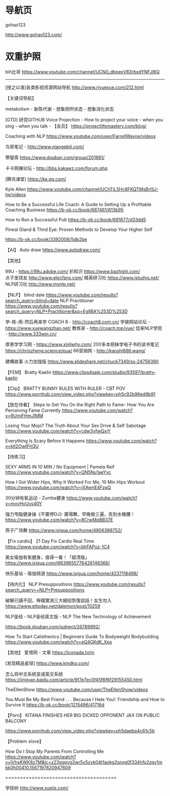 
# 导航页
gohao123

http://www.gohao123.com/


# 双重护照

bih比哥
https://www.youtube.com/channel/UCN0_dbpexV83rbxdYNFJl6Q 


----------------------------------------------------------
[授之以渔]各类影视资源网站导航
http://www.riyuexue.com/212.html 

【关键词导航】

metabolism - 新陈代谢 - 想象厕所状态 - 想象消化状态 

[GTD]
研究GITHUB
Voice Projection - How to project your voice  - when you  sing - when you talk - 
【会员】
https://projectlifemastery.com/blog/

Coaching with NLP
https://www.youtube.com/user/FarrellWayne/videos

鸟哥笔记 - http://www.niaogebiji.com/

寒璧斋  https://www.douban.com/group/201681/ 

卡卡网赚论坛 - http://bbs.kakawz.com/forum.php 

[腾讯课堂]  https://ke.qq.com/ 

Kyle Allen
https://www.youtube.com/channel/UChTjL5Hc8FKQTMsBrlSJ-tw/videos

How to Be a Successful Life Coach: A Guide to Setting Up a Profitable Coaching Business
https://b-ok.cc/book/687461/613b95 

How to Run a Successful Pub
https://b-ok.cc/book/691677/d33dd5 

Pineal Gland & Third Eye: Proven Methods to Develop Your Higher Self

https://b-ok.cc/book/3392006/5db2be

【AI】
Auto draw 
https://www.autodraw.com/
 
【其他】

99U - https://99u.adobe.com/
扒知识 https://www.bazhishi.com/  
点子发烧友 http://www.elecfans.com/
精英研习社 https://www.istudys.net/ 
NLP研习社 http://www.mynlp.net/

【NLP】
blind date
https://www.youtube.com/results?search_query=blind+date
NLP Practitioner
https://www.youtube.com/results?search_query=NLP+Practitioner&sp=EgIIBA%253D%253D 

学-练-用-然后再来学
COACH 8 - http://coach8.com.cn/ 
学做网站论坛 - https://www.xuewangzhan.net/ 
教练家 - http://coach.top/vue/ 
佳来NLP学院 - http://www.333win.cn/ 

厚黑学学习网 - https://www.xinliwhy.com/ 
200多本把妹学电子书的读书笔记  https://chriszheng.science/pua/ 
66营销网  - http://kaoshi666.wang/ 

建構故事 火力加強版
https://www.slideshare.net/chuck7349/ss-24756390 

【FEM】
Bratty Kaelin https://www.clips4sale.com/studio/93597/bratty-kaelin 




【Clip】
BRATTY BUNNY RULES WITH RULER - CBT POV
https://www.pornhub.com/view_video.php?viewkey=ph5c92b96ed9b91 


【放在待看】
Steps to Get You On the Right Path to Fame- How You Are Perceiving Fame Currently
https://www.youtube.com/watch?v=9UmiFHmJIMM 

Losing Your Mojo? The Truth About Your Sex Drive & Self Sabotage
https://www.youtube.com/watch?v=cdw3yfwQxjY 

Everything Is Scary Before It Happens
https://www.youtube.com/watch?v=klt2OwtFH3U 

【待练习】

SEXY ARMS IN 10 MIN / No Equipment | Pamela Reif
https://www.youtube.com/watch?v=QN5Nu1aeYyc

How I Got Wider Hips, Why It Worked For Me, 10 Min Hips Workout
https://www.youtube.com/watch?v=jXAwnE4FzqQ

30分钟有氧运动 - Zumba健身
https://www.youtube.com/watch?v=moyHyUvs40Y

強力甩脂健身操《不要停DJ》廣場舞，早晚做三遍，告別水桶腰！
https://www.youtube.com/watch?v=8CrwMqBB37E

燕子广场舞
https://www.ixigua.com/home/4806388752/





【Fix cardio】
21 Day Fix Cardio Real Time 
https://www.youtube.com/watch?v=bhFAPoz-1C4

美女瑜伽有氧健身，值得一看！「超清版」
https://www.ixigua.com/i6639655776426148366/ 

快乐基站 - 瑜伽频道
https://www.ixigua.com/home/4237118498/


【待内化】
 NLP Presuppositions
 https://www.youtube.com/results?search_query=+NLP+Presuppositions
 
破解已讀不回，檸檬實測三大絕招恢復談話！女生勿入
https://www.ettoday.net/dalemon/post/10259  

NLP圣经 -  NLP圣经英文版 - NLP The New Technology of Achievement

https://book.douban.com/subject/26789992/ 


How To Start Calisthenics | Beginners Guide To Bodyweight Bodybuilding
https://www.youtube.com/watch?v=eQ4GKdK_Xps

【其他】
爱恨网 - 文章 
https://iconada.tv/m

[发现精品星球]  https://www.kindkp.com/

怎么将中文系统变成英文系统
https://jingyan.baidu.com/article/9f7e7ec0f45f6f6f29155450.html


TheEllenShow
https://www.youtube.com/user/TheEllenShow/videos 

You Must Be My Best Friend . . . Because I Hate You!: Friendship and How to Survive It
https://b-ok.cc/book/1215496/41716d

【Porn】
KITANA FINISHES HER BIG DICKED OPPONENT JAX ON PUBLIC BALCONY

https://www.pornhub.com/view_video.php?viewkey=ph5daeba4c61c5b


【Problem slove】

How Do I Stop My Parents From Controlling Me
https://www.youtube.com/watch?v=IVhsKWK8z7M&lc=z23ggpvg2wr5v5zyk04t1aokg2snxg0f334hfs2zqy1mbk0h00410.1567197820947609 


======================================


学技树
http://www.xuejis.com/
